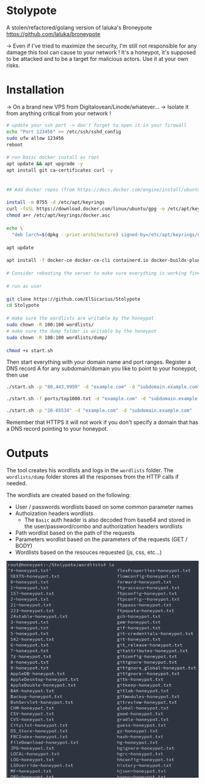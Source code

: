 # Stolypote


A stolen/refactored/golang version of laluka's Broneypote https://github.com/laluka/broneypote


-> Even if I've tried to maximize the security, I'm still not responsible for any damage this tool can cause to your network ! It's a honeypot, it's supposed to be attacked and to be a target for malicious actors. Use it at your own risks.

# Installation

-> On a brand new VPS from Digitalovean/Linode/whatever...
-> Isolate it from anything critical from your network !

```bash
# update your ssh port -> don't forget to open it in your firewall
echo "Port 123456" >> /etc/ssh/sshd_config
sudo ufw allow 123456
reboot

# run basic docker install as root
apt update && apt upgrade -y
apt install git ca-certificates curl -y


## Add docker repos (from https://docs.docker.com/engine/install/ubuntu/#install-using-the-repository)

install -m 0755 -d /etc/apt/keyrings
curl -fsSL https://download.docker.com/linux/ubuntu/gpg -o /etc/apt/keyrings/docker.asc
chmod a+r /etc/apt/keyrings/docker.asc

echo \
  "deb [arch=$(dpkg --print-architecture) signed-by=/etc/apt/keyrings/docker.asc] https://download.docker.com/linux/ubuntu  $(. /etc/os-release && echo "${UBUNTU_CODENAME:-$VERSION_CODENAME}") stable" | tee /etc/apt/sources.list.d/docker.list > /dev/null

apt update

apt install -f docker-ce docker-ce-cli containerd.io docker-buildx-plugin docker-compose-plugin

# Consider rebooting the server to make sure everything is working fine

# run as user

git clone https://github.com/ElSicarius/Stolypote
cd Stolypote

# make sure the wordlists are writable by the honeypot
sudo chown -R 100:100 wordlists/
# make sure the dump folder is writable by the honeypot
sudo chown -R 100:100 wordlists/dump/

chmod +x start.sh

```

Then start everything with your domain name and port ranges. Register a DNS record A for any subdomain/domain you like to point to your honeypot, then use

```bash
./start.sh -p "80,443,9999" -d "example.com" -d "subdomain.example.com"

```

```bash
./start.sh -f ports/top1000.txt -d "example.com" -d "subdomain.example.com"

```

```bash
./start.sh -p "20-65534" -d "example.com" -d "subdomain.example.com"

```
Remember that HTTPS it will not work if you don't specify a domain that has a DNS record pointing to your honeypot.

# Outputs

The tool creates his wordlists and logs in the `wordlists` folder.
The  `wordlists/dump` folder stores all the responses from the HTTP calls if needed.

The wordlists are created based on the following:
- User / passwords wordlists based on some common parameter names
- Authoization headers wordlists
   - The `Basic` auth header is also decoded from base64 and stored in the user/password/combo and authorization headers wordlists
- Path wordlist based on the path of the requests
- Parameters wordlist based on the parameters of the requests (GET / BODY)
- Wordlists based on the resouces requested (js, css, etc...)

![Wordlists examples](wordlists_example.png)